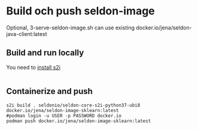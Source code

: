 # Build och push seldon-image
Optional, 3-serve-seldon-image.sh can use existing docker.io/jena/seldon-java-client:latest

## Build and run locally
You need to [install s2i](https://github.com/openshift/source-to-image#installation)
```shell
```

## Containerize and push
```shell
s2i build . seldonio/seldon-core-s2i-python37-ubi8 docker.io/jena/seldon-image-sklearn:latest
#podman login -u USER -p PASSWORD docker.io
podman push docker.io/jena/seldon-image-sklearn:latest
```